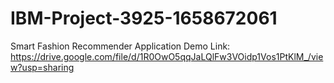 # IBM-Project-3925-1658672061
Smart Fashion Recommender Application
Demo Link: https://drive.google.com/file/d/1R0OwO5qqJaLQlFw3VOidp1Vos1PtKlM_/view?usp=sharing
